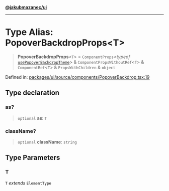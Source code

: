 [**@jakubmazanec/ui**](../README.md)

---

# Type Alias: PopoverBackdropProps\<T\>

> **PopoverBackdropProps**\<`T`\> = `ComponentProps`\<_typeof_
> [`usePopoverBackdropTheme`](../variables/usePopoverBackdropTheme.md)\> &
> `ComponentPropsWithoutRef`\<`T`\> & `ComponentRef`\<`T`\> & `PropsWithChildren` & `object`

Defined in:
[packages/ui/source/components/PopoverBackdrop.tsx:19](https://github.com/jakubmazanec/tools/blob/acfa246dbb1035f65efb7fa114167a3cbefca108/packages/ui/source/components/PopoverBackdrop.tsx#L19)

## Type declaration

### as?

> `optional` **as**: `T`

### className?

> `optional` **className**: `string`

## Type Parameters

### T

`T` _extends_ `ElementType`
